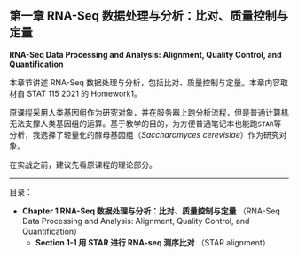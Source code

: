 ## 第一章 RNA-Seq 数据处理与分析：比对、质量控制与定量

**RNA-Seq Data Processing and Analysis: Alignment, Quality Control, and Quantification**

本章节讲述 RNA-Seq 数据处理与分析，包括比对、质量控制与定量。本章内容取材自 STAT 115 2021 的 Homework1。

原课程采用人类基因组作为研究对象，并在服务器上跑分析流程，但是普通计算机无法支撑人类基因组的运算。基于教学的目的，为方便普通笔记本也能跑`STAR`等分析，我选择了轻量化的酵母基因组（*Saccharomyces cerevisiae*）作为研究对象。

在实战之前，建议先看原课程的理论部分。

---

目录：

- **Chapter 1 RNA-Seq 数据处理与分析：比对、质量控制与定量**
  （RNA-Seq Data Processing and Analysis: Alignment, Quality Control, and Quantification）
  - **Section 1-1 用 STAR 进行 RNA-seq 测序比对**
  （STAR alignment）
